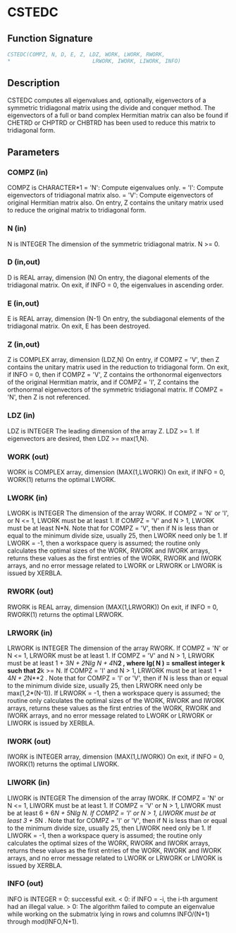 # CSTEDC

## Function Signature

```fortran
CSTEDC(COMPZ, N, D, E, Z, LDZ, WORK, LWORK, RWORK,
*                          LRWORK, IWORK, LIWORK, INFO)
```

## Description


 CSTEDC computes all eigenvalues and, optionally, eigenvectors of a
 symmetric tridiagonal matrix using the divide and conquer method.
 The eigenvectors of a full or band complex Hermitian matrix can also
 be found if CHETRD or CHPTRD or CHBTRD has been used to reduce this
 matrix to tridiagonal form.


## Parameters

### COMPZ (in)

COMPZ is CHARACTER*1 = 'N': Compute eigenvalues only. = 'I': Compute eigenvectors of tridiagonal matrix also. = 'V': Compute eigenvectors of original Hermitian matrix also. On entry, Z contains the unitary matrix used to reduce the original matrix to tridiagonal form.

### N (in)

N is INTEGER The dimension of the symmetric tridiagonal matrix. N >= 0.

### D (in,out)

D is REAL array, dimension (N) On entry, the diagonal elements of the tridiagonal matrix. On exit, if INFO = 0, the eigenvalues in ascending order.

### E (in,out)

E is REAL array, dimension (N-1) On entry, the subdiagonal elements of the tridiagonal matrix. On exit, E has been destroyed.

### Z (in,out)

Z is COMPLEX array, dimension (LDZ,N) On entry, if COMPZ = 'V', then Z contains the unitary matrix used in the reduction to tridiagonal form. On exit, if INFO = 0, then if COMPZ = 'V', Z contains the orthonormal eigenvectors of the original Hermitian matrix, and if COMPZ = 'I', Z contains the orthonormal eigenvectors of the symmetric tridiagonal matrix. If COMPZ = 'N', then Z is not referenced.

### LDZ (in)

LDZ is INTEGER The leading dimension of the array Z. LDZ >= 1. If eigenvectors are desired, then LDZ >= max(1,N).

### WORK (out)

WORK is COMPLEX array, dimension (MAX(1,LWORK)) On exit, if INFO = 0, WORK(1) returns the optimal LWORK.

### LWORK (in)

LWORK is INTEGER The dimension of the array WORK. If COMPZ = 'N' or 'I', or N <= 1, LWORK must be at least 1. If COMPZ = 'V' and N > 1, LWORK must be at least N*N. Note that for COMPZ = 'V', then if N is less than or equal to the minimum divide size, usually 25, then LWORK need only be 1. If LWORK = -1, then a workspace query is assumed; the routine only calculates the optimal sizes of the WORK, RWORK and IWORK arrays, returns these values as the first entries of the WORK, RWORK and IWORK arrays, and no error message related to LWORK or LRWORK or LIWORK is issued by XERBLA.

### RWORK (out)

RWORK is REAL array, dimension (MAX(1,LRWORK)) On exit, if INFO = 0, RWORK(1) returns the optimal LRWORK.

### LRWORK (in)

LRWORK is INTEGER The dimension of the array RWORK. If COMPZ = 'N' or N <= 1, LRWORK must be at least 1. If COMPZ = 'V' and N > 1, LRWORK must be at least 1 + 3*N + 2*N*lg N + 4*N**2 , where lg( N ) = smallest integer k such that 2**k >= N. If COMPZ = 'I' and N > 1, LRWORK must be at least 1 + 4*N + 2*N**2 . Note that for COMPZ = 'I' or 'V', then if N is less than or equal to the minimum divide size, usually 25, then LRWORK need only be max(1,2*(N-1)). If LRWORK = -1, then a workspace query is assumed; the routine only calculates the optimal sizes of the WORK, RWORK and IWORK arrays, returns these values as the first entries of the WORK, RWORK and IWORK arrays, and no error message related to LWORK or LRWORK or LIWORK is issued by XERBLA.

### IWORK (out)

IWORK is INTEGER array, dimension (MAX(1,LIWORK)) On exit, if INFO = 0, IWORK(1) returns the optimal LIWORK.

### LIWORK (in)

LIWORK is INTEGER The dimension of the array IWORK. If COMPZ = 'N' or N <= 1, LIWORK must be at least 1. If COMPZ = 'V' or N > 1, LIWORK must be at least 6 + 6*N + 5*N*lg N. If COMPZ = 'I' or N > 1, LIWORK must be at least 3 + 5*N . Note that for COMPZ = 'I' or 'V', then if N is less than or equal to the minimum divide size, usually 25, then LIWORK need only be 1. If LIWORK = -1, then a workspace query is assumed; the routine only calculates the optimal sizes of the WORK, RWORK and IWORK arrays, returns these values as the first entries of the WORK, RWORK and IWORK arrays, and no error message related to LWORK or LRWORK or LIWORK is issued by XERBLA.

### INFO (out)

INFO is INTEGER = 0: successful exit. < 0: if INFO = -i, the i-th argument had an illegal value. > 0: The algorithm failed to compute an eigenvalue while working on the submatrix lying in rows and columns INFO/(N+1) through mod(INFO,N+1).

